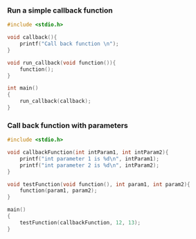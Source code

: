 ### Run a simple callback function

```c
#include <stdio.h>

void callback(){
	printf("Call back function \n");
}

void run_callback(void function()){
	function();
}

int main()
{  
    run_callback(callback);
}
```
### Call back function with parameters

```c
#include <stdio.h>

void callbackFunction(int intParam1, int intParam2){
	printf("int parameter 1 is %d\n", intParam1);
	printf("int parameter 2 is %d\n", intParam2);
}

void testFunction(void function(), int param1, int param2){
	function(param1, param2);
}

main()
{  
    testFunction(callbackFunction, 12, 13);
}
```
